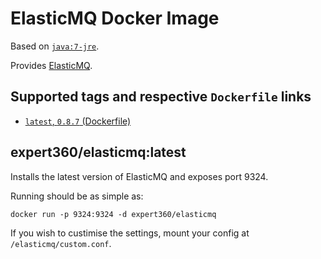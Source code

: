 # ElasticMQ Docker Image

Based on [`java:7-jre`](https://registry.hub.docker.com/_/java/).

Provides [ElasticMQ](https://github.com/adamw/elasticmq).

## Supported tags and respective `Dockerfile` links
 * [`latest`, `0.8.7` (Dockerfile)](https://github.com/expert360/docker-elasticmq/blob/master/Dockerfile)

## expert360/elasticmq:latest

Installs the latest version of ElasticMQ and exposes port 9324.

Running should be as simple as:

    docker run -p 9324:9324 -d expert360/elasticmq

If you wish to custimise the settings, mount your config at `/elasticmq/custom.conf`.
